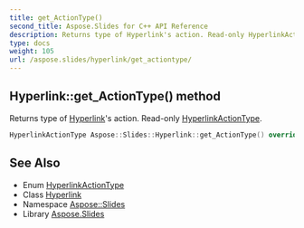 ```yaml
---
title: get_ActionType()
second_title: Aspose.Slides for C++ API Reference
description: Returns type of Hyperlink's action. Read-only HyperlinkActionType.
type: docs
weight: 105
url: /aspose.slides/hyperlink/get_actiontype/
---
```

## Hyperlink::get_ActionType() method


Returns type of [Hyperlink](../)'s action. Read-only [HyperlinkActionType](../../hyperlinkactiontype/).

```cpp
HyperlinkActionType Aspose::Slides::Hyperlink::get_ActionType() override
```

## See Also

* Enum [HyperlinkActionType](../../hyperlinkactiontype/)
* Class [Hyperlink](../)
* Namespace [Aspose::Slides](../../)
* Library [Aspose.Slides](../../../)